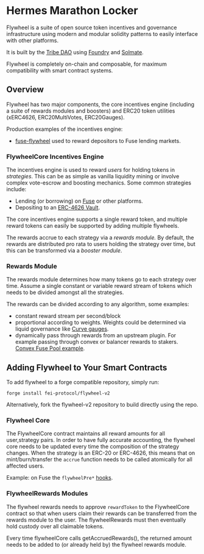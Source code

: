 # Hermes Marathon Locker

Flywheel is a suite of open source token incentives and governance infrastructure using modern and modular solidity patterns to easily interface with other platforms.

It is built by the [Tribe DAO](http://tribedao.xyz/) using [Foundry](https://github.com/gakonst/foundry) and [Solmate](https://github.com/Rari-Capital/solmate).

Flywheel is completely on-chain and composable, for maximum compatibility with smart contract systems.

## Overview

Flywheel has two major components, the core incentives engine (including a suite of rewards modules and boosters) and ERC20 token utilities (xERC4626, ERC20MultiVotes, ERC20Gauges).

Production examples of the incentives engine:

- [fuse-flywheel](https://github.com/fei-protocol/fuse-flywheel) used to reward depositors to Fuse lending markets.

### FlywheelCore Incentives Engine

The incentives engine is used to reward _users_ for holding tokens in _strategies_. This can be as simple as vanilla liquidity mining or involve complex vote-escrow and boosting mechanics. Some common strategies include:

- Lending (or borrowing) on [Fuse](https://app.rari.capital/fuse) or other platforms.
- Depositing to an [ERC-4626 Vault](https://eips.ethereum.org/EIPS/eip-4626).

The core incentives engine supports a single reward token, and multiple reward tokens can easily be supported by adding multiple flywheels.

The rewards accrue to each strategy via a _rewards module._ By default, the rewards are distributed pro rata to users holding the strategy over time, but this can be transformed via a _booster module_.

### Rewards Module

The rewards module determines how many tokens go to each strategy over time. Assume a single constant or variable reward stream of tokens which needs to be divided amongst all the strategies.

The rewards can be divided according to any algorithm, some examples:

- constant reward stream per second/block
- proportional according to weights. Weights could be determined via liquid governance like [Curve gauges](https://resources.curve.fi/base-features/understanding-gauges).
- dynamically pass through rewards from an upstream plugin. For example passing through convex or balancer rewards to stakers. [Convex Fuse Pool example](https://app.rari.capital/fuse/pool/156).

## Adding Flywheel to Your Smart Contracts

To add flywheel to a forge compatible repository, simply run:

`forge install fei-protocol/flywheel-v2`

Alternatively, fork the flywheel-v2 repository to build directly using the repo.

### Flywheel Core

The FlywheelCore contract maintains all reward amounts for all user,strategy pairs. In order to have fully accurate accounting, the flywheel core needs to be updated every time the composition of the strategy changes. When the strategy is an ERC-20 or ERC-4626, this means that on mint/burn/transfer the `accrue` function needs to be called atomically for all affected users.

Example: on Fuse the `flywheelPre*` [hooks](https://github.com/Rari-Capital/compound-protocol/blob/fuse-final/contracts/Comptroller.sol#L738).

### FlywheelRewards Modules

The flywheel rewards needs to approve `rewardToken` to the FlywheelCore contract so that when users claim their rewards can be transferred from the rewards module to the user. The flywheelRewards must then eventually hold custody over all claimable tokens.

Every time flywheelCore calls getAccruedRewards(), the returned amount needs to be added to (or already held by) the flywheel rewards module.

